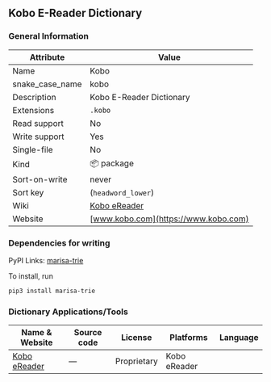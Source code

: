 ## Kobo E-Reader Dictionary

### General Information

| Attribute       | Value                                                      |
| --------------- | ---------------------------------------------------------- |
| Name            | Kobo                                                       |
| snake_case_name | kobo                                                       |
| Description     | Kobo E-Reader Dictionary                                   |
| Extensions      | `.kobo`                                                    |
| Read support    | No                                                         |
| Write support   | Yes                                                        |
| Single-file     | No                                                         |
| Kind            | 📦 package                                                  |
| Sort-on-write   | never                                                      |
| Sort key        | (`headword_lower`)                                         |
| Wiki            | [Kobo eReader](https://en.wikipedia.org/wiki/Kobo_eReader) |
| Website         | [www.kobo.com](https://www.kobo.com)                       |


### Dependencies for writing

PyPI Links: [marisa-trie](https://pypi.org/project/marisa-trie)

To install, run
```sh
pip3 install marisa-trie
```

### Dictionary Applications/Tools

| Name & Website                       | Source code | License     | Platforms    | Language |
| ------------------------------------ | ----------- | ----------- | ------------ | -------- |
| [Kobo eReader](https://www.kobo.com) | ―           | Proprietary | Kobo eReader |          |
